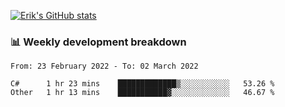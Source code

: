 [![Erik's GitHub stats](https://github-readme-stats.vercel.app/api?username=erik-petrov&theme=nightowl&show_icons=true)](https://github.com/anuraghazra/github-readme-stats)

### 📊 Weekly development breakdown
<!--START_SECTION:waka-->

```text
From: 23 February 2022 - To: 02 March 2022

C#      1 hr 23 mins    █████████████▒░░░░░░░░░░░   53.26 %
Other   1 hr 13 mins    ███████████▓░░░░░░░░░░░░░   46.67 %
```

<!--END_SECTION:waka-->

